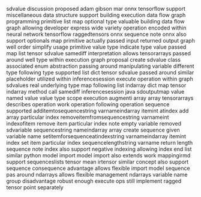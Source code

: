 sdvalue discussion proposed adam gibson mar onnx tensorflow support miscellaneous data structure support building execution data flow graph programming primitive list map optional type valuable building data flow graph allowing developer express wide variety operation encoded within neural network tensorflow raggedtensors onnx sequence note onnx also support optionals map primitive actually passed input returned output graph well order simplify usage primitive value type indicate type value passed map list tensor sdvalue samediff interpretation allows tensorarrays passed around well type within execution graph proposal create sdvalue class associated enum abstraction passing around manipulating variable different type following type supported list dict tensor sdvalue passed around similar placeholder utilized within inferencesession execute operation within graph sdvalues real underlying type map following list indarray dict map tensor indarray method call samediff inferencesession java sdoutputmap value named value value type scope execution augmenti array array tensorarrays describes operation work operation following operation sequence supported additemtosequencestring varnameindarray itemint atindex add array particular index removeitemfromsequencestring varnameint indexofitem remove item particular index note empty variable removed sdvariable sequencestring nameindarray array create sequence given variable name setitemforsequenceatindexstring varnameindarray itemint index set item particular index sequencelengthstring varname return length sequence note index also support negative indexing allowing index end list similar python model import model import also extends work mappingirmd support sequenceslists tensor mean irtensor similar concept also support sequence consequence advantage allows flexible import model sequence pas around ndarrays allows flexible management ndarrays variable name group disadvantage robust enough execute ops still implement ragged tensor point separately